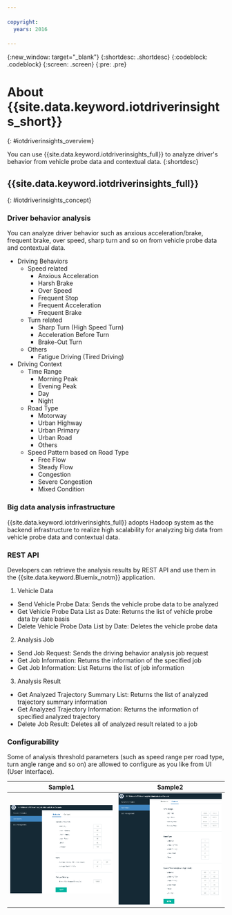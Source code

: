 ```yaml
---

copyright:
  years: 2016

---
```


{:new_window: target="_blank"}
{:shortdesc: .shortdesc}
{:codeblock: .codeblock}
{:screen: .screen}
{:pre: .pre}


# About {{site.data.keyword.iotdriverinsights_short}}
{: #iotdriverinsights_overview}


You can use {{site.data.keyword.iotdriverinsights_full}} to analyze driver's behavior from vehicle probe data and contextual data.
{:shortdesc}

## {{site.data.keyword.iotdriverinsights_full}}
{: #iotdriverinsights_concept}

### Driver behavior analysis
You can analyze driver behavior such as anxious acceleration/brake, frequent brake, over speed, sharp turn and so on from vehicle probe data and contextual data.

 - Driving Behaviors 
    - Speed related
       - Anxious Acceleration
       - Harsh Brake
       - Over Speed
       - Frequent Stop
       - Frequent Acceleration
       - Frequent Brake
    - Turn related
       - Sharp Turn (High Speed Turn)
       - Acceleration Before Turn
       - Brake-Out Turn
    - Others
       - Fatigue Driving (Tired Driving)
 - Driving Context
    - Time Range
       - Morning Peak
       - Evening Peak
       - Day
       - Night
    - Road Type
       - Motorway
       - Urban Highway
       - Urban Primary
       - Urban Road
       - Others
    - Speed Pattern based on Road Type
       - Free Flow
       - Steady Flow
       - Congestion
       - Severe Congestion
       - Mixed Condition

### Big data analysis infrastructure
{{site.data.keyword.iotdriverinsights_full}} adopts Hadoop system as the backend infrastructure to realize high scalability for analyzing big data from vehicle probe data and contextual data.

### REST API
Developers can retrieve the analysis results by REST API and use them in the {{site.data.keyword.Bluemix_notm}} application.
 1. Vehicle Data
   - Send Vehicle Probe Data: Sends the vehicle probe data to be analyzed
   - Get Vehicle Probe Data List as Date: Returns the list of vehicle probe data by date basis
   - Delete Vehicle Probe Data List by Date: Deletes the vehicle probe data
 2. Analysis Job
   - Send Job Request:	Sends the driving behavior analysis job request
   - Get Job Information:	Returns the information of the specified job
   - Get Job Information: List	Returns the list of job information
 3. Analysis Result 
   - Get Analyzed Trajectory Summary List:	Returns the list of analyzed trajectory summary information
   - Get Analyzed Trajectory Information:	Returns the information of specified analyzed trajectory
   - Delete Job Result: Deletes all of analyzed result related to a job

### Configurability
Some of analysis threshold parameters (such as speed range per road type, turn angle range and so on) are allowed to configure as you like from UI (User Interface).

|Sample1|Sample2|
|---|---|
|![GUI1](images/DriverInsights_Admin_01.png "GUI Sample1")|![GUI2](images/DriverInsights_Admin_02.png "GUI Sample2")|
